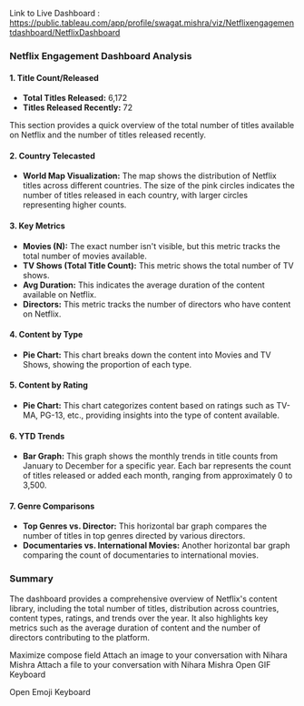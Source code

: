 
Link to Live Dashboard : https://public.tableau.com/app/profile/swagat.mishra/viz/Netflixengagementdashboard/NetflixDashboard


### Netflix Engagement Dashboard Analysis

#### 1. **Title Count/Released**
- **Total Titles Released:** 6,172
- **Titles Released Recently:** 72

This section provides a quick overview of the total number of titles available on Netflix and the number of titles released recently.

#### 2. **Country Telecasted**
- **World Map Visualization:** The map shows the distribution of Netflix titles across different countries. The size of the pink circles indicates the number of titles released in each country, with larger circles representing higher counts.

#### 3. **Key Metrics**
- **Movies (N):** The exact number isn't visible, but this metric tracks the total number of movies available.
- **TV Shows (Total Title Count):** This metric shows the total number of TV shows.
- **Avg Duration:** This indicates the average duration of the content available on Netflix.
- **Directors:** This metric tracks the number of directors who have content on Netflix.

#### 4. **Content by Type**
- **Pie Chart:** This chart breaks down the content into Movies and TV Shows, showing the proportion of each type.

#### 5. **Content by Rating**
- **Pie Chart:** This chart categorizes content based on ratings such as TV-MA, PG-13, etc., providing insights into the type of content available.

#### 6. **YTD Trends**
- **Bar Graph:** This graph shows the monthly trends in title counts from January to December for a specific year. Each bar represents the count of titles released or added each month, ranging from approximately 0 to 3,500.

#### 7. **Genre Comparisons**
- **Top Genres vs. Director:** This horizontal bar graph compares the number of titles in top genres directed by various directors.
- **Documentaries vs. International Movies:** Another horizontal bar graph comparing the count of documentaries to international movies.

### Summary
The dashboard provides a comprehensive overview of Netflix's content library, including the total number of titles, distribution across countries, content types, ratings, and trends over the year. It also highlights key metrics such as the average duration of content and the number of directors contributing to the platform.


Maximize compose field
Attach an image to your conversation with Nihara Mishra
Attach a file to your conversation with Nihara Mishra
Open GIF Keyboard

Open Emoji Keyboard
